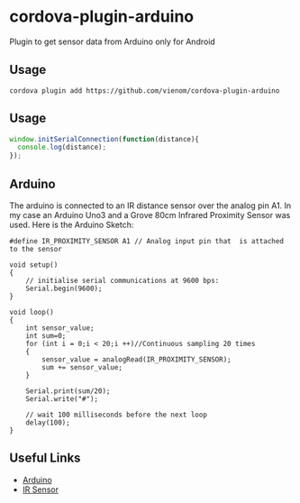 # cordova-plugin-arduino
Plugin to get sensor data from Arduino
only for Android

## Usage
```
cordova plugin add https://github.com/vienom/cordova-plugin-arduino
```

## Usage
```javascript
window.initSerialConnection(function(distance){
  console.log(distance);
});
```

## Arduino
The arduino is connected to an IR distance sensor over the analog pin A1. In my case an Arduino Uno3 and a Grove 80cm Infrared Proximity Sensor was used.
Here is the Arduino Sketch:
```
#define IR_PROXIMITY_SENSOR A1 // Analog input pin that  is attached to the sensor

void setup()
{
    // initialise serial communications at 9600 bps:
    Serial.begin(9600);
}

void loop()
{
    int sensor_value;
    int sum=0;  
    for (int i = 0;i < 20;i ++)//Continuous sampling 20 times
    {
        sensor_value = analogRead(IR_PROXIMITY_SENSOR);
        sum += sensor_value;
    }

    Serial.print(sum/20);
    Serial.write("#");

    // wait 100 milliseconds before the next loop
    delay(100);
}
```

## Useful Links
* [Arduino](https://www.arduino.cc/)
* [IR Sensor](https://wiki.seeedstudio.com/Grove-80cm_Infrared_Proximity_Sensor/)
